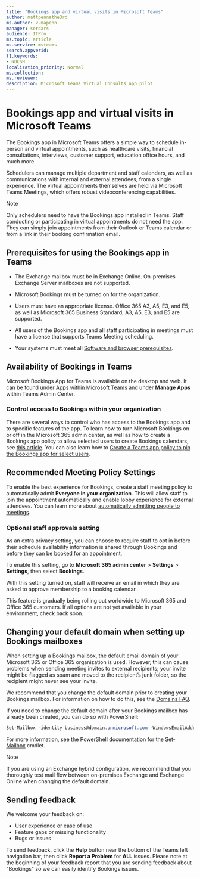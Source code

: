 ```yaml
---
title: "Bookings app and virtual visits in Microsoft Teams"
author: mattpennathe3rd
ms.author: v-mapenn
manager: serdars
audience: ITPro
ms.topic: article 
ms.service: msteams 
search.appverid: 
f1.keywords:
- NOCSH
localization_priority: Normal
ms.collection: 
ms.reviewer: 
description: Microsoft Teams Virtual Consults app pilot
---
```


# Bookings app and virtual visits in Microsoft Teams

The Bookings app in Microsoft Teams offers a simple way to schedule in-person and virtual appointments, such as healthcare visits, financial consultations, interviews, customer support, education office hours, and much more.

Schedulers can manage multiple department and staff calendars, as well as communications with internal and external attendees, from a single experience. The virtual appointments themselves are held via Microsoft Teams Meetings, which offers robust videoconferencing capabilities.

> [!NOTE]
> Only schedulers need to have the Bookings app installed in Teams. Staff conducting or participating in virtual appointments do not need the app. They can simply join appointments from their Outlook or Teams calendar or from a link in their booking confirmation email.

## Prerequisites for using the Bookings app in Teams

- The Exchange mailbox must be in Exchange Online. On-premises Exchange Server mailboxes are not supported.

- Microsoft Bookings must be turned on for the organization.

- Users must have an appropriate license. Office 365 A3, A5, E3, and E5, as well as Microsoft 365 Business Standard, A3, A5, E3, and E5 are supported.

- All users of the Bookings app and all staff participating in meetings must have a license that supports Teams Meeting scheduling.

- Your systems must meet all [Software and browser prerequisites](hardware-requirements-for-the-teams-app.md).

## Availability of Bookings in Teams

Microsoft Bookings App for Teams is available on the desktop and web. It can be found under [Apps within Microsoft Teams](https://teams.microsoft.com/l/app/4c4ec2e8-4a2c-4bce-8d8f-00fc664a4e5b?source=store-copy-link) and under **Manage Apps** within Teams Admin Center.

### Control access to Bookings within your organization

There are several ways to control who has access to the Bookings app and to specific features of the app. To learn how to turn Microsoft Bookings on or off in the Microsoft 365 admin center, as well as how to create a Bookings app policy to allow selected users to create Bookings calendars, see [this article](https://support.microsoft.com/en-us/office/get-access-to-microsoft-bookings-5382dc07-aaa5-45c9-8767-502333b214ce). You can also learn how to [Create a Teams app policy to pin the Bookings app for select users](teams-app-setup-policies.md).

## Recommended Meeting Policy Settings

To enable the best experience for Bookings, create a staff meeting policy to automatically admit **Everyone in your organization**. This will allow staff to join the appointment automatically and enable lobby experience for external attendees. You can learn more about [automatically admitting people to meetings](meeting-policies-in-teams.md#automatically-admit-people).

### Optional staff approvals setting

As an extra privacy setting, you can choose to require staff to opt in before their schedule availability information is shared through Bookings and before they can be booked for an appointment.  

To enable this setting, go to **Microsoft 365 admin center** \> **Settings** \> **Settings**, then select **Bookings**.

With this setting turned on, staff will receive an email in which they are asked to approve membership to a booking calendar.  

This feature is gradually being rolling out worldwide to Microsoft 365 and Office 365 customers. If all options are not yet available in your environment, check back soon.

## Changing your default domain when setting up Bookings mailboxes

When setting up a Bookings mailbox, the default email domain of your Microsoft 365 or Office 365 organization is used. However, this can cause problems when sending meeting invites to external recipients; your invite might be flagged as spam and moved to the recipient’s junk folder, so the recipient might never see your invite.

We recommend that you change the default domain prior to creating your Bookings mailbox. For information on how to do this, see the [Domains FAQ](https://docs.microsoft.com/microsoft-365/admin/setup/domains-faq#how-do-i-set-or-change-the-default-domain-in-office-365).

If you need to change the default domain after your Bookings mailbox has already been created, you can do so with PowerShell:

```PowerShell
Set-Mailbox -identity business@domain.onmicrosoft.com -WindowsEmailAddress business@domain.com -EmailAddresses business@domain.com
```

For more information, see the PowerShell documentation for the [Set-Mailbox](https://docs.microsoft.com/powershell/module/exchange/mailboxes/set-mailbox) cmdlet.

> [!NOTE]
> If you are using an Exchange hybrid configuration, we recommend that you thoroughly test mail flow between on-premises Exchange and Exchange Online when changing the default domain.

## Sending feedback

We welcome your feedback on:

  - User experience or ease of use
  - Feature gaps or missing functionality
  - Bugs or issues
  
To send feedback, click the **Help** button near the bottom of the Teams left navigation bar, then click **Report a Problem** for **ALL** issues. Please note at the beginning of your feedback report that you are sending feedback about "Bookings" so we can easily identify Bookings issues.
